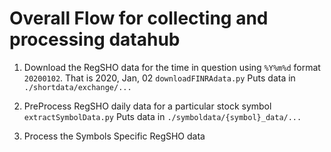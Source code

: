 # Overall Flow for collecting and processing datahub

1. Download the RegSHO data for the time in question using `%Y%m%d` format `20200102`. That is 2020, Jan, 02
  `downloadFINRAdata.py`
  Puts data in `./shortdata/exchange/...`

1. PreProcess RegSHO daily data for a particular stock symbol
  `extractSymbolData.py`
  Puts data in `./symboldata/{symbol}_data/...`

1. Process the Symbols Specific RegSHO data
